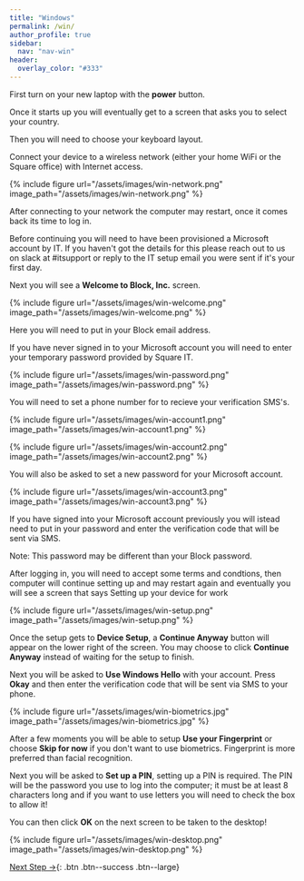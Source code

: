 ```yaml
---
title: "Windows"
permalink: /win/
author_profile: true
sidebar:
  nav: "nav-win"
header:
  overlay_color: "#333"
---
```


First turn on your new laptop with the __power__ button.

Once it starts up you will eventually get to a screen that asks you to select your country.

Then you will need to choose your keyboard layout.

Connect your device to a wireless network (either your home WiFi or the Square office) with Internet access.

{% include figure url="/assets/images/win-network.png" image_path="/assets/images/win-network.png" %}

After connecting to your network the computer may restart, once it comes back its time to log in.

Before continuing you will need to have been provisioned a Microsoft account by IT. If you haven't got the details for this please reach out to us on slack at #itsupport or reply to the IT setup email you were sent if it's your first day.

Next you will see a __Welcome to Block, Inc.__ screen.

{% include figure url="/assets/images/win-welcome.png" image_path="/assets/images/win-welcome.png" %}

Here you will need to put in your Block email address. 

If you have never signed in to your Microsoft account you will need to enter your temporary password provided by Square IT. 

{% include figure url="/assets/images/win-password.png" image_path="/assets/images/win-password.png" %}

You will need to set a phone number for to recieve your verification SMS's.

{% include figure url="/assets/images/win-account1.png" image_path="/assets/images/win-account1.png" %}

{% include figure url="/assets/images/win-account2.png" image_path="/assets/images/win-account2.png" %}

You will also be asked to set a new password for your Microsoft account.

{% include figure url="/assets/images/win-account3.png" image_path="/assets/images/win-account3.png" %}

If you have signed into your Microsoft account previously you will istead need to put in your password and enter the verification code that will be sent via SMS.

Note: This password may be different than your Block password.

After logging in, you will need to accept some terms and condtions, then computer will continue setting up and may restart again and eventually you will see a screen that says Setting up your device for work

{% include figure url="/assets/images/win-setup.png" image_path="/assets/images/win-setup.png" %}

Once the setup gets to __Device Setup__, a __Continue Anyway__ button will appear on the lower right of the screen. You may choose to click __Continue Anyway__ instead of waiting for the setup to finish.

Next you will be asked to __Use Windows Hello__ with your account. Press __Okay__ and then enter the verification code that will be sent via SMS to your phone.

{% include figure url="/assets/images/win-biometrics.jpg" image_path="/assets/images/win-biometrics.jpg" %}

After a few moments you will be able to setup __Use your Fingerprint__ or choose __Skip for now__ if you don't want to use biometrics. Fingerprint is more preferred than facial recognition.

Next you will be asked to __Set up a PIN__, setting up a PIN is required. The PIN will be the password you use to log into the computer; it must be at least 8 characters long and if you want to use letters you will need to check the box to allow it!

You can then click __OK__ on the next screen to be taken to the desktop!

{% include figure url="/assets/images/win-desktop.png" image_path="/assets/images/win-desktop.png" %}

[Next Step &rarr;](/win-chrome){: .btn .btn--success .btn--large}
